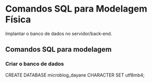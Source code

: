 # Comandos SQL para Modelagem Física

Implantar o banco de dados no servidor/back-end.

## Comandos SQL para modelagem

### Criar o banco de dados

CREATE DATABASE microblog_dayane CHARACTER SET utf8mb4;